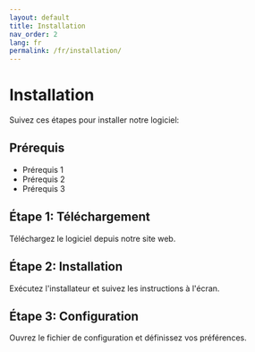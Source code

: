 ```yaml
---
layout: default
title: Installation
nav_order: 2
lang: fr
permalink: /fr/installation/
---
```


# Installation

Suivez ces étapes pour installer notre logiciel:

## Prérequis

- Prérequis 1
- Prérequis 2
- Prérequis 3

## Étape 1: Téléchargement

Téléchargez le logiciel depuis notre site web.

## Étape 2: Installation

Exécutez l'installateur et suivez les instructions à l'écran.

## Étape 3: Configuration

Ouvrez le fichier de configuration et définissez vos préférences. 